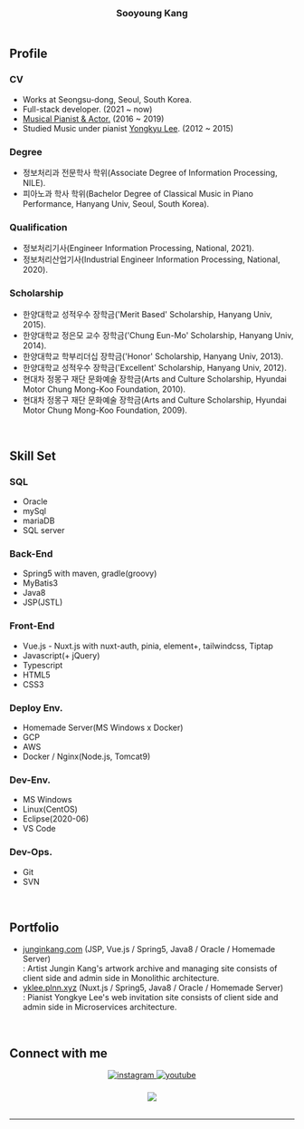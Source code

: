 ### <br/><div align="center">Sooyoung Kang</div><br/>
## Profile
### CV
- Works at Seongsu-dong, Seoul, South Korea.
- Full-stack developer. (2021 ~ now)
- <a href="http://www.playdb.co.kr/artistdb/detail.asp?ManNo=43465" target="_blank">Musical Pianist & Actor.</a> (2016 ~ 2019)
- Studied Music under pianist <a href="https://music.apple.com/us/artist/yongkyu-lee/268806122" target="_blank">Yongkyu Lee</a>. (2012 ~ 2015)

### Degree
- 정보처리과 전문학사 학위(Associate Degree of Information Processing, NILE).
- 피아노과 학사 학위(Bachelor Degree of Classical Music in Piano Performance, Hanyang Univ, Seoul, South Korea).

### Qualification
- 정보처리기사(Engineer Information Processing, National, 2021).
- 정보처리산업기사(Industrial Engineer Information Processing, National, 2020).

### Scholarship
- 한양대학교 성적우수 장학금('Merit Based' Scholarship, Hanyang Univ, 2015).
- 한양대학교 정은모 교수 장학금('Chung Eun-Mo' Scholarship, Hanyang Univ, 2014).
- 한양대학교 학부리더십 장학금('Honor' Scholarship, Hanyang Univ, 2013).
- 한양대학교 성적우수 장학금('Excellent' Scholarship, Hanyang Univ, 2012).
- 현대차 정몽구 재단 문화예술 장학금(Arts and Culture Scholarship, Hyundai Motor Chung Mong-Koo Foundation, 2010).
- 현대차 정몽구 재단 문화예술 장학금(Arts and Culture Scholarship, Hyundai Motor Chung Mong-Koo Foundation, 2009).
<br/>

## Skill Set  
### SQL
- Oracle
- mySql
- mariaDB
- SQL server
### Back-End
- Spring5 with maven, gradle(groovy)
- MyBatis3
- Java8
- JSP(JSTL)
### Front-End
- Vue.js - Nuxt.js with nuxt-auth, pinia, element+, tailwindcss, Tiptap
- Javascript(+ jQuery)
- Typescript
- HTML5
- CSS3
### Deploy Env.
- Homemade Server(MS Windows x Docker)
- GCP
- AWS
- Docker / Nginx(Node.js, Tomcat9)
### Dev-Env.
- MS Windows
- Linux(CentOS)
- Eclipse(2020-06)
- VS Code
### Dev-Ops.
- Git
- SVN
<br/>

## Portfolio
- <a href="https://junginkang.com" target="_blank">junginkang.com</a> (JSP, Vue.js / Spring5, Java8 / Oracle / Homemade Server)
<br> : Artist Jungin Kang's artwork archive and managing site consists of client side and admin side in Monolithic architecture.
- <a href="http://yklee.plnn.xyz" target="_blank">yklee.plnn.xyz</a> (Nuxt.js / Spring5, Java8 / Oracle / Homemade Server)
<br> : Pianist Yongkye Lee's web invitation site consists of client side and admin side in Microservices architecture.
<br/>

## Connect with me  
<div align="center">
<a href="https://instagram.com/slpydg" target="_blank">
<img src=https://img.shields.io/badge/instagram-%23000000.svg?&style=for-the-badge&logo=instagram&logoColor=white alt=instagram style="margin-bottom: 5px;" />
</a>
<a href="https://www.youtube.com/homeStayingPiano" target="_blank">
<img src=https://img.shields.io/badge/youtube-%23EE4831.svg?&style=for-the-badge&logo=youtube&logoColor=white alt=youtube style="margin-bottom: 5px;" />
</a>
</div>
<br/>  

<div align="center">
<img src="https://komarev.com/ghpvc/?username=sykang0223&&style=flat-square" align="center" />
</div>  
  

<br/> 

----
